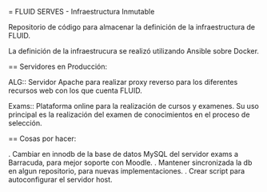 = FLUID SERVES - Infraestructura Inmutable

Repositorio de código para almacenar la definición de la infraestructura de FLUID.

La definición de la infraestrucura se realizó utilizando Ansible sobre Docker.

== Servidores en Producción:

ALG:: Servidor Apache para realizar proxy reverso para los diferentes recursos web con los que cuenta FLUID.

Exams:: Plataforma online para la realización de cursos y examenes. Su uso principal es la realización del examen de conocimientos en el proceso de selección.

== Cosas por hacer:

. Cambiar en innodb de la base de datos MySQL del servidor exams a Barracuda, para mejor soporte con Moodle.
. Mantener sincronizada la db en algun repositorio, para nuevas implementaciones.
. Crear script para autoconfigurar el servidor host.
